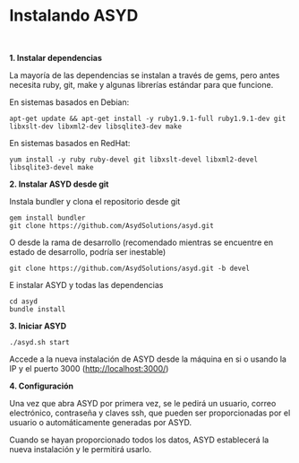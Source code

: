 Instalando ASYD
===============
<br/>

**1. Instalar dependencias**

La mayoría de las dependencias se instalan a través de gems, pero antes necesita ruby, git,
make y algunas librerías estándar para que funcione.

En sistemas basados ​​en Debian:

    apt-get update && apt-get install -y ruby1.9.1-full ruby1.9.1-dev git libxslt-dev libxml2-dev libsqlite3-dev make

En sistemas basados ​​en RedHat:

    yum install -y ruby ruby-devel git libxslt-devel libxml2-devel libsqlite3-devel make

**2. Instalar ASYD desde git**

Instala bundler y clona el repositorio desde git

    gem install bundler
    git clone https://github.com/AsydSolutions/asyd.git

O desde la rama de desarrollo (recomendado mientras se encuentre en estado de desarrollo,
podría ser inestable)

    git clone https://github.com/AsydSolutions/asyd.git -b devel

E instalar ASYD y todas las dependencias

    cd asyd
    bundle install

**3. Iniciar ASYD**

    ./asyd.sh start

Accede a la nueva instalación de ASYD desde la máquina en si o usando la IP y
el puerto 3000
([http://localhost:3000/](http://localhost:3000/))

**4. Configuración**

Una vez que abra ASYD por primera vez, se le pedirá un usuario, correo electrónico, contraseña y claves ssh, que pueden ser proporcionadas
por el usuario o automáticamente generadas por ASYD.

Cuando se hayan proporcionado todos los datos, ASYD establecerá la nueva instalación y le permitirá usarlo.
